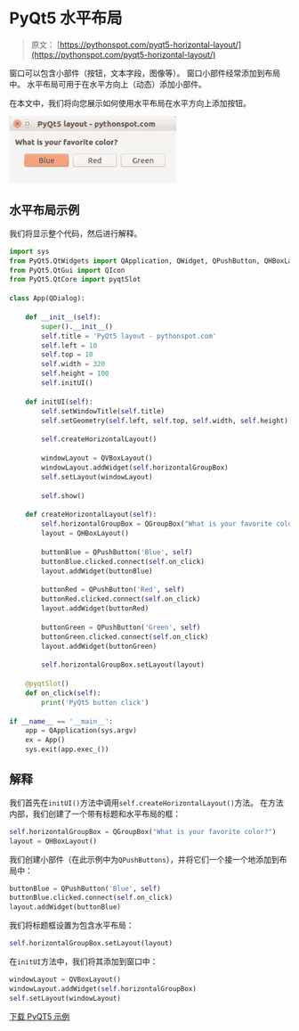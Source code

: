 # PyQt5 水平布局

> 原文： [https://pythonspot.com/pyqt5-horizo​​ntal-layout/](https://pythonspot.com/pyqt5-horizontal-layout/)

窗口可以包含小部件（按钮，文本字段，图像等）。 窗口小部件经常添加到布局中。 水平布局可用于在水平方向上（动态）添加小部件。

在本文中，我们将向您展示如何使用水平布局在水平方向上添加按钮。

![pyqt5-horizontal-layout](img/b18a764c1fce5b869fc970d63229d0d9.jpg)

## 水平布局示例

我们将显示整个代码，然后进行解释。

```py
import sys
from PyQt5.QtWidgets import QApplication, QWidget, QPushButton, QHBoxLayout, QGroupBox, QDialog, QVBoxLayout
from PyQt5.QtGui import QIcon
from PyQt5.QtCore import pyqtSlot

class App(QDialog):

    def __init__(self):
        super().__init__()
        self.title = 'PyQt5 layout - pythonspot.com'
        self.left = 10
        self.top = 10
        self.width = 320
        self.height = 100
        self.initUI()

    def initUI(self):
        self.setWindowTitle(self.title)
        self.setGeometry(self.left, self.top, self.width, self.height)

        self.createHorizontalLayout()

        windowLayout = QVBoxLayout()
        windowLayout.addWidget(self.horizontalGroupBox)
        self.setLayout(windowLayout)

        self.show()

    def createHorizontalLayout(self):
        self.horizontalGroupBox = QGroupBox("What is your favorite color?")
        layout = QHBoxLayout()

        buttonBlue = QPushButton('Blue', self)
        buttonBlue.clicked.connect(self.on_click)
        layout.addWidget(buttonBlue)

        buttonRed = QPushButton('Red', self)
        buttonRed.clicked.connect(self.on_click)
        layout.addWidget(buttonRed)

        buttonGreen = QPushButton('Green', self)
        buttonGreen.clicked.connect(self.on_click)
        layout.addWidget(buttonGreen)

        self.horizontalGroupBox.setLayout(layout)

    @pyqtSlot()
    def on_click(self):
        print('PyQt5 button click')

if __name__ == '__main__':
    app = QApplication(sys.argv)
    ex = App()
    sys.exit(app.exec_())

```

## 解释

我们首先在`initUI()`方法中调用`self.createHorizo​​ntalLayout()`方法。 在方法内部，我们创建了一个带有标题和水平布局的框：

```py
self.horizontalGroupBox = QGroupBox("What is your favorite color?")
layout = QHBoxLayout()

```

我们创建小部件（在此示例中为`QPushButtons`），并将它们一个接一个地添加到布局中：

```py
buttonBlue = QPushButton('Blue', self)
buttonBlue.clicked.connect(self.on_click)
layout.addWidget(buttonBlue)

```

我们将标题框设置为包含水平布局：

```py
self.horizontalGroupBox.setLayout(layout)

```

在`initUI`方法中，我们将其添加到窗口中：

```py
windowLayout = QVBoxLayout()
windowLayout.addWidget(self.horizontalGroupBox)
self.setLayout(windowLayout)

```

[下载 PyQT5 示例](https://pythonspot.com/download-pyqt5-examples/)